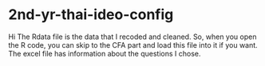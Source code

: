 # 2nd-yr-thai-ideo-config
Hi 
The Rdata file is the data that I recoded and cleaned. 
So, when you open the R code, you can skip to the CFA part and load this file into it if you want.
The excel file has information about the questions I chose. 
